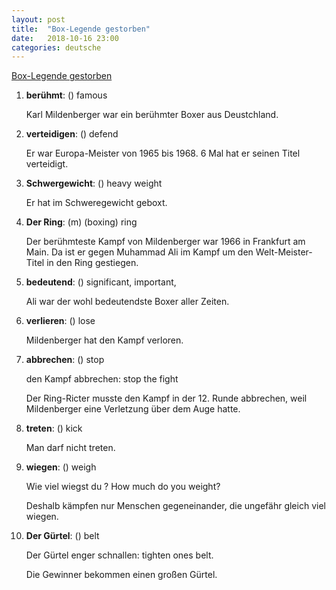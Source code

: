 ```yaml
---
layout: post
title:  "Box-Legende gestorben"
date:   2018-10-16 23:00
categories: deutsche
---
```


[Box-Legende gestorben](https://www.nachrichtenleicht.de/box-legende-gestorben.2039.de.html?dram:article_id=430274)


1. **berühmt**: () famous

    Karl Mildenberger war ein berühmter Boxer aus Deustchland.

2. **verteidigen**: () defend

    Er war Europa-Meister von 1965 bis 1968. 6 Mal hat er seinen Titel verteidigt.

3. **Schwergewicht**: () heavy weight

    Er hat im Schweregewicht geboxt.

4. **Der Ring**: (m) (boxing) ring

    Der berühmteste Kampf von Mildenberger war 1966 in Frankfurt am Main. Da ist er gegen Muhammad Ali im Kampf um den Welt-Meister-Titel in den Ring gestiegen.

5. **bedeutend**: () significant, important,

    Ali war der wohl bedeutendste Boxer aller Zeiten.

6. **verlieren**: () lose

    Mildenberger hat den Kampf verloren.

7. **abbrechen**: () stop

    den Kampf abbrechen: stop the fight

    Der Ring-Ricter musste den Kampf in der 12. Runde abbrechen, weil Mildenberger eine Verletzung über dem Auge hatte.

8. **treten**: () kick

    Man darf nicht treten.

9. **wiegen**: () weigh

    Wie viel wiegst du ? How much do you weight?

    Deshalb kämpfen nur Menschen gegeneinander, die ungefähr gleich viel wiegen.

10. **Der Gürtel**: () belt

    Der Gürtel enger schnallen: tighten ones belt.

    Die Gewinner bekommen einen großen Gürtel.
